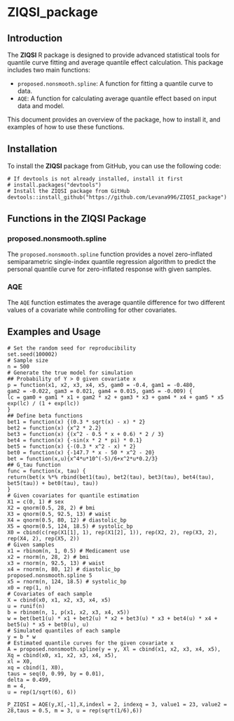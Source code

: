 # ZIQSI_package

## Introduction
The **ZIQSI** R package is designed to provide advanced statistical tools for quantile curve fitting and average quantile effect calculation. This package includes two main functions:

- `proposed.nonsmooth.spline`: A function for fitting a quantile curve to data.
- `AQE`: A function for calculating average quantile effect based on input data and model.

This document provides an overview of the package, how to install it, and examples of how to use these functions.

## Installation
To install the **ZIQSI** package from GitHub, you can use the following code:

```{r}
# If devtools is not already installed, install it first
# install.packages("devtools")
# Install the ZIQSI package from GitHub
devtools::install_github("https://github.com/Levana996/ZIQSI_package")
```

## Functions in the ZIQSI Package
### proposed.nonsmooth.spline
The `proposed.nonsmooth.spline` function provides a novel zero-inflated semiparametric single-index quantile regression algorithm to predict the personal quantile curve for zero-inflated response with given samples.
### AQE
The `AQE` function estimates the average quantile difference for two different values of a covariate while controlling for other covariates.

## Examples and Usage
```{r}
# Set the random seed for reproducibility
set.seed(100002)
# Sample size
n = 500
# Generate the true model for simulation
## Probability of Y > 0 given covariate x
p = function(x1, x2, x3, x4, x5, gam0 = -0.4, gam1 = -0.480,
gam2 = -0.022, gam3 = 0.021, gam4 = 0.015, gam5 = -0.009) {
lc = gam0 + gam1 * x1 + gam2 * x2 + gam3 * x3 + gam4 * x4 + gam5 * x5
exp(lc) / (1 + exp(lc))
}
## Define beta functions
bet1 = function(x) {(0.3 * sqrt(x) - x) * 2}
bet2 = function(x) {x^2 * 2.2}
bet3 = function(x) {(x^2 - 0.5 * x + 0.6) * 2 / 3}
bet4 = function(x) {-sin(x * 2 * pi) * 0.1}
bet5 = function(x) {-(0.3 * x^2 - x) * 2}
bet0 = function(x) {-147.7 * x - 50 * x^2 - 20}
bet = function(x,u){x^4*u*10^(-5)/6+x^2*u*0.2/3}
## G_tau function
func = function(x, tau) {
return(bet(x %*% rbind(bet1(tau), bet2(tau), bet3(tau), bet4(tau), bet5(tau)) + bet0(tau), tau))
}
# Given covariates for quantile estimation
X1 = c(0, 1) # sex
X2 = qnorm(0.5, 28, 2) # bmi
X3 = qnorm(0.5, 92.5, 13) # waist
X4 = qnorm(0.5, 80, 12) # diastolic_bp
X5 = qnorm(0.5, 124, 18.5) # systolic_bp
X0 = cbind(c(rep(X1[1], 1), rep(X1[2], 1)), rep(X2, 2), rep(X3, 2), rep(X4, 2), rep(X5, 2))
# Given samples
x1 = rbinom(n, 1, 0.5) # Medicament use
x2 = rnorm(n, 28, 2) # bmi
x3 = rnorm(n, 92.5, 13) # waist
x4 = rnorm(n, 80, 12) # diastolic_bp
proposed.nonsmooth.spline 5
x5 = rnorm(n, 124, 18.5) # systolic_bp
x0 = rep(1, n)
# Covariates of each sample
X = cbind(x0, x1, x2, x3, x4, x5)
u = runif(n)
b = rbinom(n, 1, p(x1, x2, x3, x4, x5))
w = bet(bet1(u) * x1 + bet2(u) * x2 + bet3(u) * x3 + bet4(u) * x4 + bet5(u) * x5 + bet0(u), u)
# Simulated quantiles of each sample
y = b * w
# Estimated quantile curves for the given covariate x
A = proposed.nonsmooth.spline(y = y, Xl = cbind(x1, x2, x3, x4, x5),
Xq = cbind(x0, x1, x2, x3, x4, x5),
xl = X0,
xq = cbind(1, X0),
taus = seq(0, 0.99, by = 0.01),
delta = 0.499,
m = 4,
u = rep(1/sqrt(6), 6))

P_ZIQSI = AQE(y,X[,-1],X,indexl = 2, indexq = 3, value1 = 23, value2 = 28,taus = 0.5, m = 3, u = rep(sqrt(1/6),6))
```
